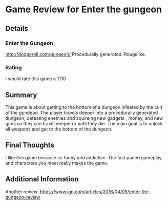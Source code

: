 # Game Review for Enter the gungeon

## Details

### Enter the Gungeon
http://dodgeroll.com/gungeon/ 
Procedurally generated. Rougelike.

### Rating
I would rate this game a 7/10

## Summary
This game is about getting to the bottom of a dungeon infested by the cult of the gundead. The player travels deeper into a procedurally generated dungeon, defeating enemies and aquireing new gadgets , money, and new guns so they can travel deeper or until they die. The main goal is to unlock all weapons and get to the bottom of the dungeon.

## Final Thoughts
I like this game because its funny and addictive. The fast paced gameplay and characters you meet really makes the game.

## Additional Information
Another review: https://www.ign.com/articles/2016/04/05/enter-the-gungeon-review 
